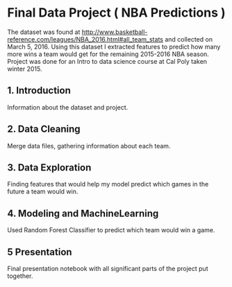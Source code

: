 # Final Data Project ( NBA Predictions )
The dataset was found at http://www.basketball-reference.com/leagues/NBA_2016.html#all_team_stats and collected on March 5, 2016. Using this dataset I extracted features to predict how many more wins a team would get for the remaining 2015-2016 NBA season. Project was done for an Intro to data science course at Cal Poly taken winter 2015.


## 1. Introduction
Information about the dataset and project.

## 2. Data Cleaning
Merge data files, gathering information about each team.

## 3. Data Exploration
Finding features that would help my model predict which games in the future a team would win.

## 4. Modeling and MachineLearning
Used Random Forest Classifier to predict which team would win a game.

## 5 Presentation
Final presentation notebook with all significant parts of the project put together.
